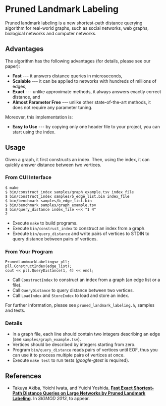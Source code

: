 Pruned Landmark Labeling
========================

Pruned landmark labeling is a new shortest-path distance querying algorithm for real-world graphs, such as social networks, web graphs, biological networks and computer networks.

## Advantages
The algorithm has the following advantages (for details, please see our paper):

* **Fast** --- it answers distance queries in microseconds,
* **Scalable** --- it can be applied to networks with hundreds of millions of edges,
* **Exact** --- unlike approximate methods, it always answers exactly correct distance, and
* **Almost Parameter Free** --- unlike other state-of-the-art methods, it does not require any parameter tuning.

Moreover, this implementation is:

* **Easy to Use** --- by copying only one header file to your project, you can start using the index.

## Usage
Given a graph, it first constructs an index. Then, using the index, it can quickly answer distance between two vertices.

### From CUI Interface

    $ make
    $ bin/construct_index samples/graph_example.tsv index_file
    $ bin/construct_index samples/b_edge_list.bin index_file
    $ bin/benchmark samples/b_edge_list.bin
    $ bin/benchmark samples/graph_example.tsv
    $ bin/query_distance index_file <<< "1 4"
    2

* Execute `make` to build programs.
* Execute `bin/construct_index` to construct an index from a graph.
* Execute `bin/query_distance` and write pairs of vertices to STDIN to query distance between pairs of vertices.



### From Your Program

    PrunedLandmarkLabeling<> pll;
    pll.ConstructIndex(edge_list);
    cout << pll.QueryDistance(1, 4) << endl;

* Call `ConstructIndex` to construct an index from a graph (an edge list or a file).
* Call `QueryDistance` to query distance between two vertices.
* Call `LoadIndex` and `StoreIndex` to load and store an index.

For further information, please see `pruned_landmark_labeling.h`, samples and tests.

### Details

* In a graph file, each line should contain two integers describing an edge (see `samples/graph_example.tsv`).
* Vertices should be described by integers starting from zero.
* Program `bin/query_distance` reads pairs of vertices until EOF, thus you can use it to process multiple pairs of vertices at once.
* Execute `make test` to run tests (*google-gtest* is required).

## References

* Takuya Akiba, Yoichi Iwata, and Yuichi Yoshida, **[Fast Exact Shortest-Path Distance Queries on Large Networks by Pruned Landmark Labeling](http://www-imai.is.s.u-tokyo.ac.jp/~takiba/papers/sigmod13_pll.pdf)**.
In *SIGMOD 2013*, to appear.
